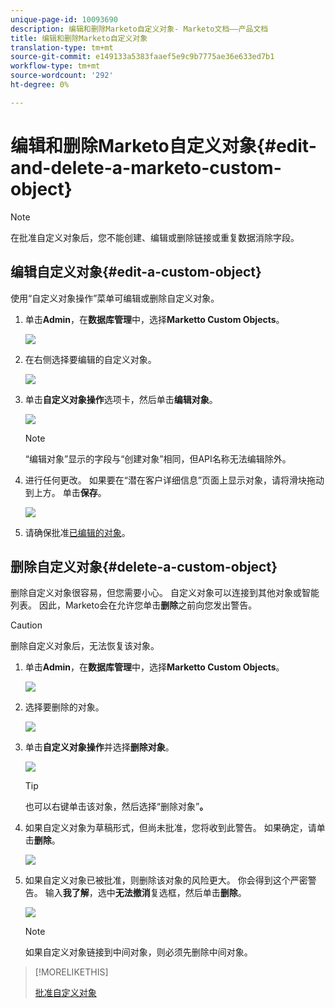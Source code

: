 ```yaml
---
unique-page-id: 10093690
description: 编辑和删除Marketo自定义对象- Marketo文档——产品文档
title: 编辑和删除Marketo自定义对象
translation-type: tm+mt
source-git-commit: e149133a5383faaef5e9c9b7775ae36e633ed7b1
workflow-type: tm+mt
source-wordcount: '292'
ht-degree: 0%

---
```



# 编辑和删除Marketo自定义对象{#edit-and-delete-a-marketo-custom-object}

>[!NOTE]
>
>在批准自定义对象后，您不能创建、编辑或删除链接或重复数据消除字段。

## 编辑自定义对象{#edit-a-custom-object}

使用“自定义对象操作”菜单可编辑或删除自定义对象。

1. 单击&#x200B;**Admin**，在&#x200B;**数据库管理**&#x200B;中，选择&#x200B;**Marketto Custom Objects**。

   ![](assets/image2016-1-18-13-3a31-3a51.png)

1. 在右侧选择要编辑的自定义对象。

   ![](assets/image2016-1-18-13-3a33-3a11.png)

1. 单击&#x200B;**自定义对象操作**&#x200B;选项卡，然后单击&#x200B;**编辑对象**。

   ![](assets/image2015-9-23-11-3a37-3a44.png)

   >[!NOTE]
   >
   >“编辑对象”显示的字段与“创建对象”相同，但API名称无法编辑除外。

1. 进行任何更改。 如果要在“潜在客户详细信息”页面上显示对象，请将滑块拖动到上方。 单击&#x200B;**保存**。

   ![](assets/image2015-9-15-16-3a48-3a39.png)

1. 请确保批准[已编辑的对象](approve-a-custom-object.md)。

## 删除自定义对象{#delete-a-custom-object}

删除自定义对象很容易，但您需要小心。 自定义对象可以连接到其他对象或智能列表。 因此，Marketo会在允许您单击&#x200B;**删除**&#x200B;之前向您发出警告。

>[!CAUTION]
>
>删除自定义对象后，无法恢复该对象。

1. 单击&#x200B;**Admin**，在&#x200B;**数据库管理**&#x200B;中，选择&#x200B;**Marketto Custom Objects**。

   ![](assets/image2016-1-18-13-3a36-3a0.png)

1. 选择要删除的对象。

   ![](assets/image2015-9-23-16-3a29-3a5.png)

1. 单击&#x200B;**自定义对象操作**&#x200B;并选择&#x200B;**删除对象**。

   ![](assets/image2015-9-23-11-3a39-3a5.png)

   >[!TIP]
   >
   >也可以右键单击该对象，然后选择“删除对象”**。**

1. 如果自定义对象为草稿形式，但尚未批准，您将收到此警告。 如果确定，请单击&#x200B;**删除**。

   ![](assets/image2015-9-23-16-3a31-3a2.png)

1. 如果自定义对象已被批准，则删除该对象的风险更大。 你会得到这个严密警告。 输入&#x200B;**我了解**，选中&#x200B;**无法撤消**&#x200B;复选框，然后单击&#x200B;**删除**。

   ![](assets/image2016-1-15-9-3a49-3a38.png)

   >[!NOTE]
   >
   >如果自定义对象链接到中间对象，则必须先删除中间对象。

>[!MORELIKETHIS]
>
>[批准自定义对象](approve-a-custom-object.md)

